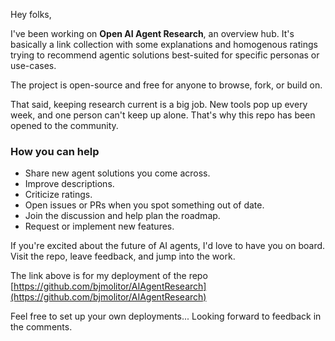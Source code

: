 Hey folks,

I've been working on **Open AI Agent Research**, an overview hub. It's basically a link collection with some explanations and homogenous ratings trying to recommend agentic solutions best-suited for specific personas or use-cases.
 
The project is open-source and free for anyone to browse, fork, or build on.

That said, keeping research current is a big job. New tools pop up every week, and one person can't keep up alone. That's why this repo has been opened to the community.

### How you can help
- Share new agent solutions you come across.
- Improve descriptions.
- Criticize ratings.
- Open issues or PRs when you spot something out of date.
- Join the discussion and help plan the roadmap.
- Request or implement new features.

If you're excited about the future of AI agents, I'd love to have you on board. Visit the repo, leave feedback, and jump into the work.

The link above is for my deployment of the repo [https://github.com/bjmolitor/AIAgentResearch](https://github.com/bjmolitor/AIAgentResearch)

Feel free to set up your own deployments...
Looking forward to feedback in the comments.
